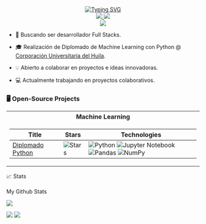 <p align="center">
<a href="https://github.com/brayamrt">
     <img src="https://readme-typing-svg.demolab.com?font=Georgia&size=18&duration=2000&pause=100&multiline=true&width=500&height=80&lines=Brayam+David+Ricardo;Systems+Engineer;Back-end+Dev" alt="Typing SVG" />
</a>
<br/>

<a href="https://www.linkedin.com/in/brayam-ricardo/">
    <img src="https://img.shields.io/badge/-Linkedin-blue?style=flat-square&logo=linkedin">
</a>
<a href="mailto:bdricardo71@gmail.com">
    <img src="https://img.shields.io/badge/-Email-red?style=flat-square&logo=gmail&logoColor=white">
</a>

<br/> 
<a href="https://github.com/brayamrt">
    <img src="https://github-stats-alpha.vercel.app/api?username=brayamrt&cc=22272e&tc=37BCF6&ic=fff&bc=0000">
</a>

</p>

* 📖 Buscando ser desarrollador Full Stacks.

* 🎓 Realización de Diplomado de Machine Learning con Python @ [Corporación Universitaria del Huila](https://corhuila.edu.co). 

* 💡 Abierto a colaborar en proyectos e ideas innovadoras.

* 💻 Actualmente trabajando en proyectos colaborativos.


### 🖥️ Open-Source Projects
<table>
<tr><th>Machine Learning </th>
<tr><td>

|Title | Stars | Technologies|
|--|--|--|
| [Diplomado Python](https://github.com/brayamrt/DiplomadoPython) | <img alt="Stars" src="https://img.shields.io/github/stars/brayamrt/DiplomadoPython?style=flat-square&labelColor=black"/> | ![Python](https://img.shields.io/badge/Python-black?style=flat-square&logo=python&logoColor=white) ![Jupyter Notebook](https://img.shields.io/badge/Jupyter-Notebook-black?style=flat-square&logo=jupyter&logoColor=white)  ![Pandas](https://img.shields.io/badge/Pandas-black?style=flat-square&logo=pandas&logoColor=white) ![NumPy](https://img.shields.io/badge/NumPy-black?style=flat-square&logo=numpy&logoColor=white) |

     
</td></tr> </table>

<summary>📈 Stats</summary>
<br>
My Github Stats

![](http://github-profile-summary-cards.vercel.app/api/cards/profile-details?username=brayamrt&theme=dracula) 

![](http://github-profile-summary-cards.vercel.app/api/cards/repos-per-language?username=brayamrt&theme=dracula) 
![](http://github-profile-summary-cards.vercel.app/api/cards/most-commit-language?username=brayamrt&theme=dracula)
